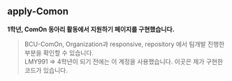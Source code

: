 ## apply-Comon
**1학년, ComOn 동아리 활동에서 지원하기 페이지를 구현했습니다.**
> BCU-ComOn, Organization과 responsive, repository 에서 팀개발 진행한 부분을 확인할 수 있습니다. <br />
> LMY991 => 4학년이 되기 전에는 이 계정을 사용했습니다.
>  이곳은 제가 구현한 코드가 있습니다.
